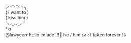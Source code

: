 ╭◜◝  ͡  ◜  ͡  ◜ ◝ ╮   
(    i want to  )  
( kiss him      )     
╰◟◞  ͜  ◟◞  ͜   ◞ ╯    
          °ｏ       
              @lawyeerr 
hello im ace !!!🌸
he  / him
 ૮ა
૮꒰ taken forever ꒱ა
<!---
lawyeerr/lawyeerr is a ✨ special ✨ repository because its `README.md` (this file) appears on your GitHub profile.
You can click the Preview link to take a look at your changes.
--->

